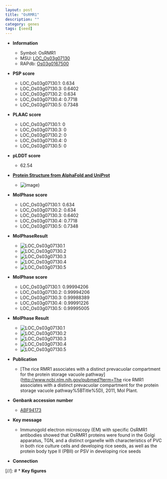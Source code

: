 ```yaml
---
layout: post
title: "OsRMR1"
description: ""
category: genes
tags: [seed]
---
```


* **Information**  
    + Symbol: OsRMR1  
    + MSU: [LOC_Os03g07130](http://rice.plantbiology.msu.edu/cgi-bin/ORF_infopage.cgi?orf=LOC_Os03g07130)  
    + RAPdb: [Os03g0167500](http://rapdb.dna.affrc.go.jp/viewer/gbrowse_details/irgsp1?name=Os03g0167500)  

* **PSP score**  
    + LOC_Os03g07130.1: 0.634 
    + LOC_Os03g07130.3: 0.6402 
    + LOC_Os03g07130.2: 0.634 
    + LOC_Os03g07130.4: 0.7718 
    + LOC_Os03g07130.5: 0.7348 

* **PLAAC score**  
    + LOC_Os03g07130.1: 0 
    + LOC_Os03g07130.3: 0 
    + LOC_Os03g07130.2: 0 
    + LOC_Os03g07130.4: 0 
    + LOC_Os03g07130.5: 0 

* **pLDDT score**
    + 62.54

* **[Protein Structure from AlphaFold and UniProt](https://www.uniprot.org/uniprotkb/Q10R93/entry#structure)**
    + ![image](https://ricepsp.github.io/images/Q1/AF-Q10R93-F1.png))

* **MolPhase score**
    + LOC_Os03g07130.1: 0.634
    + LOC_Os03g07130.2: 0.634
    + LOC_Os03g07130.3: 0.6402
    + LOC_Os03g07130.4: 0.7718
    + LOC_Os03g07130.5: 0.7348

* **MolPhaseResult**
    + ![LOC_Os03g07130.1](https://ricepsp.github.io/pictures/LOC_Os03g/LOC_Os03g07130.1.png)
    + ![LOC_Os03g07130.2](https://ricepsp.github.io/pictures/LOC_Os03g/LOC_Os03g07130.2.png)
    + ![LOC_Os03g07130.3](https://ricepsp.github.io/pictures/LOC_Os03g/LOC_Os03g07130.3.png)
    + ![LOC_Os03g07130.4](https://ricepsp.github.io/pictures/LOC_Os03g/LOC_Os03g07130.4.png)
    + ![LOC_Os03g07130.5](https://ricepsp.github.io/pictures/LOC_Os03g/LOC_Os03g07130.5.png)

* **MolPhase score**
    + LOC_Os03g07130.1: 0.99994206
    + LOC_Os03g07130.2: 0.99994206
    + LOC_Os03g07130.3: 0.99988389
    + LOC_Os03g07130.4: 0.99991226
    + LOC_Os03g07130.5: 0.99995005

* **MolPhase Result**
    + ![LOC_Os03g07130.1](https://304243504.github.io/Pictures/LOC_Os03g/LOC_Os03g07130.1.png)
    + ![LOC_Os03g07130.2](https://304243504.github.io/Pictures/LOC_Os03g/LOC_Os03g07130.2.png)
    + ![LOC_Os03g07130.3](https://304243504.github.io/Pictures/LOC_Os03g/LOC_Os03g07130.3.png)
    + ![LOC_Os03g07130.4](https://304243504.github.io/Pictures/LOC_Os03g/LOC_Os03g07130.4.png)
    + ![LOC_Os03g07130.5](https://304243504.github.io/Pictures/LOC_Os03g/LOC_Os03g07130.5.png)

* **Publication**  
    + [The rice RMR1 associates with a distinct prevacuolar compartment for the protein storage vacuole pathway](http://www.ncbi.nlm.nih.gov/pubmed?term=The rice RMR1 associates with a distinct prevacuolar compartment for the protein storage vacuole pathway%5BTitle%5D), 2011, Mol Plant.

* **Genbank accession number**  
    + [ABF94173](http://www.ncbi.nlm.nih.gov/nuccore/ABF94173)

* **Key message**  
    + Immunogold electron microscopy (EM) with specific OsRMR1 antibodies showed that OsRMR1 proteins were found in the Golgi apparatus, TGN, and a distinct organelle with characteristics of PVC in both rice culture cells and developing rice seeds, as well as the protein body type II (PBII) or PSV in developing rice seeds

* **Connection**  

[//]: # * **Key figures**  


